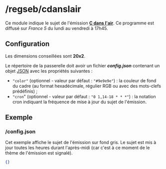 # /regseb/cdanslair
Ce module indique le sujet de l'émission
**[C dans l'air](http://www.france5.fr/emissions/c-dans-l-air)**. Ce programme
est diffusé sur *France 5* du lundi au vendredi à 17h45.

## Configuration
Les dimensions conseillées sont **20x2**.

Le répertoire de la passerelle doit avoir un fichier ***config.json***
contenant un objet [JSON](http://www.json.org "JavaScript Object Notation")
avec les propriétés suivantes :
- `"color"` (optionnel - valeur par défaut : `"#9e9e9e"`) : la couleur de fond
  du cadre (au format hexadécimale, régulier RGB ou avec des mots-clefs
  prédéfinis) ;
- `"cron`" (optionnel - valeur par défaut : `"0 1,14-18 * * *"`) : la notation
  cron indiquant la fréquence de mise à jour du sujet de l'émission.

## Exemple
### /config.json
Cet exemple affiche le sujet de l'émission sur fond gris. Le sujet est mis à
jour toutes les heures durant l'après-midi (car c'est à ce moment de le thème
de l'émission est signalé).
```JSON
{}
```
